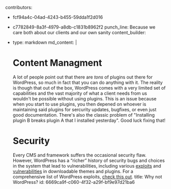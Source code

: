 contributors:
  - fcf94a4c-04ad-4243-b455-59dda1f2d016
  - c7782849-8a3f-4979-a8db-c1831b8962f2
punch_line: Because we care both about our clients and our own sanity
content_builder:
  - 
    type: markdown
    md_content: |
      # Content Managment
      
      A lot of people point out that there are _tons_ of plugins out there for WordPress, so much in fact that you can do anything with it. The reality is though that out of the box, WordPress comes with a very limited set of capabilities and the vast majority of what a client needs from us wouldn't be possible without using plugins. This is an issue because when you start to use plugins, you then depened on whoever is maintaining said plugins for sercurity updates, bugfixes, or even just good documentation. There's also the classic problem of "Installing plugin B breaks plugin A that I installed yesterday". Good luck fixing that!
      
      #  Security
      
      Every CMS and framework suffers the occasional security flaw. However, WordPress has a “richer” history of security bugs and choices in the system that lead to vulnerabilities, including various [exploits](http://readwrite.com/2011/01/13/the-hidden-dangers-of-free-wor/) and [vulnerabilities](http://markmaunder.com/2011/08/01/zero-day-vulnerability-in-many-wordpress-themes/) in downloadable themes and plugins. For a comprehensive list of WordPress exploits, [check this out](http://www.wordpressexploit.com/).
title: Why not WordPress?
id: 6669ca9f-c060-4f32-a29f-bf9e97d21ba6

